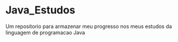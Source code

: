 # Java_Estudos
Um repositorio para armazenar meu progresso nos meus estudos da linguagem de programacao Java
